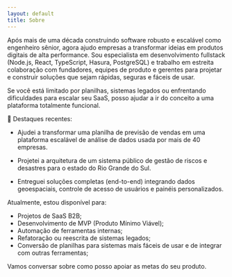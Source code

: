 ```yaml
---
layout: default
title: Sobre
---
```


Após mais de uma década construindo software robusto e escalável como engenheiro sênior, agora ajudo empresas a transformar ideias em produtos digitais de alta performance. Sou especialista em desenvolvimento fullstack (Node.js, React, TypeScript, Hasura, PostgreSQL) e trabalho em estreita colaboração com fundadores, equipes de produto e gerentes para projetar e construir soluções que sejam rápidas, seguras e fáceis de usar.


Se você está limitado por planilhas, sistemas legados ou enfrentando dificuldades para escalar seu SaaS, posso ajudar a ir do conceito a uma plataforma totalmente funcional.


🧩 Destaques recentes:


* Ajudei a transformar uma planilha de previsão de vendas em uma plataforma escalável de análise de dados usada por mais de 40 empresas.


* Projetei a arquitetura de um sistema público de gestão de riscos e desastres para o estado do Rio Grande do Sul.


* Entreguei soluções completas (end-to-end) integrando dados geoespaciais, controle de acesso de usuários e painéis personalizados.


Atualmente, estou disponível para:


* Projetos de SaaS B2B;
* Desenvolvimento de MVP (Produto Mínimo Viável);
* Automação de ferramentas internas;
* Refatoração ou reescrita de sistemas legados;
* Conversão de planilhas para sistemas mais fáceis de usar e de integrar com outras ferramentas;


Vamos conversar sobre como posso apoiar as metas do seu produto.

